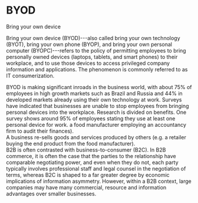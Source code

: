 # BYOD


Bring your own device

Bring your own device (BYOD)---also called bring your own technology
(BYOT), bring your own phone (BYOP), and bring your own personal
computer (BYOPC)---refers to the policy of permitting employees to bring
personally owned devices (laptops, tablets, and smart phones) to their
workplace, and to use those devices to access privileged company
information and applications. The phenomenon is commonly referred to as
IT consumerization.

BYOD is making significant inroads in the business world, with about 75%
of employees in high growth markets such as Brazil and Russia and 44% in
developed markets already using their own technology at work. Surveys
have indicated that businesses are unable to stop employees from
bringing personal devices into the workplace. Research is divided on
benefits. One survey shows around 95% of employees stating they use at
least one personal device for work. a food manufacturer employing an
accountancy firm to audit their finances).\
A business re-sells goods and services produced by others (e.g. a
retailer buying the end product from the food manufacturer).\
B2B is often contrasted with business-to-consumer (B2C). In B2B
commerce, it is often the case that the parties to the relationship have
comparable negotiating power, and even when they do not, each party
typically involves professional staff and legal counsel in the
negotiation of terms, whereas B2C is shaped to a far greater degree by
economic implications of information asymmetry. However, within a B2B
context, large companies may have many commercial, resource and
information advantages over smaller businesses.